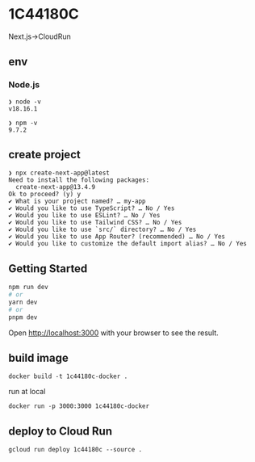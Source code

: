 # 1C44180C
Next.js->CloudRun

## env

### Node.js

```
❯ node -v
v18.16.1
```

```
❯ npm -v 
9.7.2
```

## create project

```
❯ npx create-next-app@latest
Need to install the following packages:
  create-next-app@13.4.9
Ok to proceed? (y) y
✔ What is your project named? … my-app
✔ Would you like to use TypeScript? … No / Yes
✔ Would you like to use ESLint? … No / Yes
✔ Would you like to use Tailwind CSS? … No / Yes
✔ Would you like to use `src/` directory? … No / Yes
✔ Would you like to use App Router? (recommended) … No / Yes
✔ Would you like to customize the default import alias? … No / Yes
```

## Getting Started

```bash
npm run dev
# or
yarn dev
# or
pnpm dev
```

Open [http://localhost:3000](http://localhost:3000) with your browser to see the result.

## build image

```
docker build -t 1c44180c-docker .
```

run at local

```
docker run -p 3000:3000 1c44180c-docker
```

## deploy to Cloud Run

```
gcloud run deploy 1c44180c --source .
```

